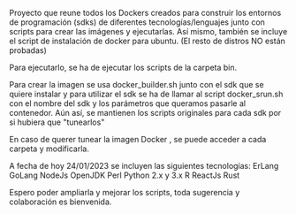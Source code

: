 Proyecto que  reune todos los Dockers creados para construir los entornos de programación (sdks) de diferentes tecnologías/lenguajes junto con scripts para crear las imágenes y ejecutarlas. Así mismo, también se incluye el script de instalación de docker para ubuntu. (El resto de distros NO están probadas)

Para ejecutarlo, se ha de ejecutar los scripts de la carpeta bin.

Para crear la imagen se usa docker_builder.sh junto con el sdk que se quiere instalar y para utilizar el sdk se  ha de llamar al script docker_srun.sh con el nombre del sdk y los parámetros que queramos pasarle al contenedor. Aún así, se mantienen los scripts originales para cada sdk por si hubiera que "tunearlos"

En caso de querer tunear la imagen Docker , se puede acceder a cada carpeta y modificarla.


A fecha de hoy 24/01/2023 se incluyen las siguientes tecnologías:
    ErLang
    GoLang
    NodeJs
    OpenJDK
    Perl
    Python 2.x y 3.x
    R
    ReactJs
    Rust

Espero poder ampliarla y mejorar los scripts, toda sugerencia y colaboración es bienvenida.